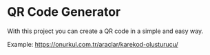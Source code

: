 # QR Code Generator

With this project you can create a QR code in a simple and easy way.

Example: https://onurkul.com.tr/araclar/karekod-olusturucu/
